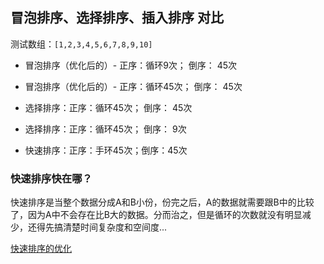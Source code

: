 ## 冒泡排序、选择排序、插入排序 对比

测试数组：`[1,2,3,4,5,6,7,8,9,10]`

- 冒泡排序（优化后的）- 正序：循环9次； 倒序： 45次

- 冒泡排序（优化后的）- 正序：循环45次； 倒序： 45次

- 选择排序：正序：循环45次； 倒序： 45次

- 选择排序：正序：循环45次； 倒序： 9次

- 快速排序：正序：手环45次；倒序：45次 

### 快速排序快在哪？

快速排序是当整个数据分成A和B小份，份完之后，A的数据就需要跟B中的比较了，因为A中不会存在比B大的数据。分而治之，但是循环的次数就没有明显减少，还得先搞清楚时间复杂度和空间度...

[快速排序的优化](https://blog.csdn.net/linfeng24/article/details/38429055)
